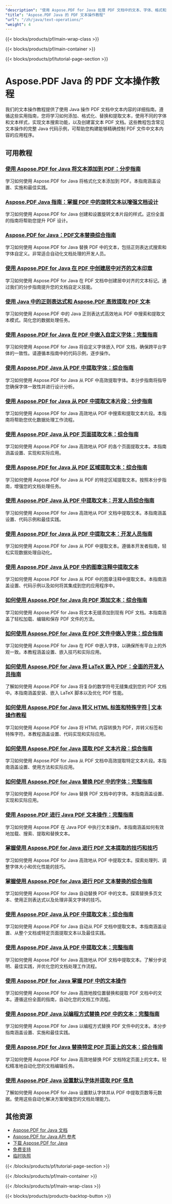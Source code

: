 ```yaml
---
"description": "使用 Aspose.PDF for Java 处理 PDF 文档中的文本、字体、格式和文本提取的分步教程。"
"title": "Aspose.PDF Java 的 PDF 文本操作教程"
"url": "/zh/java/text-operations/"
"weight": 4
---
```


{{< blocks/products/pf/main-wrap-class >}}

{{< blocks/products/pf/main-container >}}

{{< blocks/products/pf/tutorial-page-section >}}
# Aspose.PDF Java 的 PDF 文本操作教程

我们的文本操作教程提供了使用 Java 操作 PDF 文档中文本内容的详细指南。遵循这些实用指南，您将学习如何添加、格式化、替换和提取文本，使用不同的字体和文本样式，实现文本搜索功能，以及创建富文本 PDF 文档。这些教程包含常见文本操作的完整 Java 代码示例，可帮助您构建能够精确控制 PDF 文件中文本内容的应用程序。

## 可用教程

### [使用 Aspose.PDF for Java 将文本添加到 PDF：分步指南](./add-text-aspose-pdf-java/)
学习如何使用 Aspose.PDF for Java 将格式化文本添加到 PDF。本指南涵盖设置、实施和最佳实践。

### [Aspose.PDF Java 指南：掌握 PDF 中的旋转文本以增强文档设计](./aspose-pdf-java-rotated-text-guide/)
学习如何使用 Aspose.PDF for Java 创建和设置旋转文本片段的样式。这份全面的指南将帮助您提升 PDF 设计。

### [Aspose.PDF for Java：PDF文本替换综合指南](./aspose-pdf-java-text-replacement-guide/)
学习如何使用 Aspose.PDF for Java 替换 PDF 中的文本，包括正则表达式搜索和字体自定义。非常适合自动化文档处理的开发人员。

### [使用 Aspose.PDF for Java 在 PDF 中创建居中对齐的文本印章](./create-center-aligned-text-stamp-aspose-pdf-java/)
学习如何使用 Aspose.PDF for Java 在 PDF 文档中创建居中对齐的文本标记。通过我们的分步指南提升您的文档自定义技能。

### [使用 Java 中的正则表达式和 Aspose.PDF 高效提取 PDF 文本](./search-extract-text-pdfs-regex-aspose-pdf-java/)
学习如何使用 Aspose.PDF 中的 Java 正则表达式高效地从 PDF 中搜索和提取文本模式。简化您的数据处理任务。

### [使用 Aspose.PDF for Java 在 PDF 中嵌入自定义字体：完整指南](./embed-custom-fonts-aspose-pdf-java/)
学习如何使用 Aspose.PDF for Java 将自定义字体嵌入 PDF 文档，确保跨平台字体的一致性。请遵循本指南中的代码示例，逐步操作。

### [使用 Aspose.PDF Java 从 PDF 中提取字体：综合指南](./extract-fonts-aspose-pdf-java-guide/)
学习如何使用 Aspose.PDF for Java 从 PDF 中高效提取字体。本分步指南将指导您确保字体一致性并进行设计分析。

### [使用 Aspose.PDF for Java 从 PDF 中提取文本片段：分步指南](./aspose-pdf-java-extract-text-segments-guide/)
学习如何使用 Aspose.PDF for Java 高效地从 PDF 中搜索和提取文本片段。本指南将帮助您优化数据处理工作流程。

### [使用 Aspose.PDF Java 从 PDF 页面提取文本：综合指南](./aspose-pdf-java-extract-text-from-pages/)
学习如何使用 Aspose.PDF for Java 高效地从 PDF 的各个页面提取文本。本指南涵盖设置、实现和实际应用。

### [使用 Aspose.PDF for Java 从 PDF 区域提取文本：综合指南](./extract-text-region-aspose-pdf-java/)
学习如何使用 Aspose.PDF for Java 从 PDF 的特定区域提取文本。按照本分步指南，增强您的文档处理任务。

### [使用 Aspose.PDF Java 从 PDF 中提取文本：开发人员综合指南](./aspose-pdf-java-extract-text-pdfs/)
学习如何使用 Aspose.PDF for Java 高效地从 PDF 文档中提取文本。本指南涵盖设置、代码示例和最佳实践。

### [使用 Aspose.PDF for Java 从 PDF 中提取文本：开发人员指南](./extract-text-from-pdfs-aspose-pdf-java/)
学习如何使用 Aspose.PDF for Java 从 PDF 中提取文本。遵循本开发者指南，轻松实现数据处理自动化。

### [使用 Aspose.PDF Java 从 PDF 中的图章注释中提取文本](./extract-text-stamp-annotations-aspose-pdf-java/)
学习如何使用 Aspose.PDF for Java 从 PDF 中的图章注释中提取文本。本指南涵盖设置、代码示例以及如何将其集成到您的应用程序中。

### [如何使用 Aspose.PDF for Java 向 PDF 添加文本：综合指南](./aspose-pdf-java-add-text-to-pdf/)
学习如何使用 Aspose.PDF for Java 将文本无缝添加到现有 PDF 文档。本指南涵盖了轻松加载、编辑和保存 PDF 文件的方法。

### [如何使用 Aspose.PDF for Java 在 PDF 文件中嵌入字体：综合指南](./embed-fonts-pdf-aspose-java-tutorial/)
学习如何使用 Aspose.PDF for Java 在 PDF 中嵌入字体，以确保所有平台上的外观一致。本教程涵盖设置、嵌入技巧和实际应用。

### [如何使用 Aspose.PDF for Java 将 LaTeX 嵌入 PDF：全面的开发人员指南](./embed-latex-in-pdfs-aspose-pdf-java/)
了解如何使用 Aspose.PDF for Java 将复杂的数学符号无缝集成到您的 PDF 文档中。本指南涵盖安装、嵌入 LaTeX 脚本以及优化 PDF 性能。

### [如何使用 Aspose.PDF for Java 转义 HTML 标签和特殊字符 | 文本操作教程](./escape-html-tags-aspose-pdf-java/)
学习如何使用 Aspose.PDF for Java 将 HTML 内容转换为 PDF，并转义标签和特殊字符。本教程涵盖设置、代码实现和实际应用。

### [如何使用 Aspose.PDF for Java 提取 PDF 文本片段：综合指南](./extract-pdf-text-fragments-aspose-java/)
学习如何使用 Aspose.PDF for Java 从 PDF 文档中高效提取特定文本片段。本指南涵盖设置、使用方法和实际应用。

### [如何使用 Aspose.PDF for Java 替换 PDF 中的字体：完整指南](./master-font-replacement-aspose-pdf-java/)
学习如何使用 Aspose.PDF for Java 替换 PDF 文档中的字体。本指南涵盖设置、实现和实际应用。

### [使用 Aspose.PDF 进行 Java PDF 文本操作：完整指南](./java-aspose-pdf-text-manipulation/)
学习如何使用 Aspose.PDF 在 Java PDF 中执行文本操作。本指南涵盖如何有效地加载、搜索、提取和替换文本。

### [掌握使用 Aspose.PDF for Java 进行 PDF 文本提取的技巧和技巧](./mastering-pdf-text-extraction-aspose-java/)
学习如何使用 Aspose.PDF for Java 高效地从 PDF 中提取文本。探索处理列、调整字体大小和优化性能的技巧。

### [掌握使用 Aspose.PDF for Java 进行 PDF 文本替换的综合指南](./mastering-aspose-pdf-java-text-replacement/)
学习如何使用 Aspose.PDF for Java 自动替换 PDF 中的文本。探索替换多页文本、使用正则表达式以及处理非英文字体的技巧。

### [使用 Aspose.PDF Java 从 PDF 中提取文本：综合指南](./aspose-pdf-java-text-extraction-guide/)
学习如何使用 Aspose.PDF for Java 自动从 PDF 文档中提取文本。本指南涵盖设置、从整个文档或特定页面提取文本以及最佳实践。

### [使用 Aspose.PDF Java 从 PDF 中提取文本：完整指南](./master-text-extraction-aspose-pdf-java/)
学习如何使用 Aspose.PDF for Java 高效地从 PDF 文档中提取文本。了解分步说明、最佳实践，并优化您的文档处理工作流程。

### [使用 Aspose.PDF for Java 掌握 PDF 中的文本操作](./master-text-manipulation-aspose-pdf-java/)
学习如何使用 Aspose.PDF for Java 高效地按位置替换和提取 PDF 文档中的文本。遵循这份全面的指南，自动化您的文档工作流程。

### [使用 Aspose.PDF Java 以编程方式替换 PDF 中的文本：完整指南](./replace-text-aspose-pdf-java-guide/)
学习如何使用 Aspose.PDF for Java 以编程方式替换 PDF 文件中的文本。本分步指南涵盖设置、实施和最佳实践。

### [使用 Aspose.PDF for Java 替换特定 PDF 页面上的文本：综合指南](./replace-text-page-specific-aspose-pdf-java/)
学习如何使用 Aspose.PDF for Java 高效地替换 PDF 文档特定页面上的文本。轻松精准地自动化您的文档编辑任务。

### [使用 Aspose.PDF Java 设置默认字体并提取 PDF 信息](./set-default-font-extract-info-aspose-pdf-java/)
了解如何使用 Aspose.PDF for Java 设置默认字体并从 PDF 中提取页数等元数据。使用这些自动化解决方案增强您的文档处理能力。

## 其他资源

- [Aspose.PDF for Java 文档](https://docs.aspose.com/pdf/java/)
- [Aspose.PDF for Java API 参考](https://reference.aspose.com/pdf/java/)
- [下载 Aspose.PDF for Java](https://releases.aspose.com/pdf/java/)
- [免费支持](https://forum.aspose.com/)
- [临时执照](https://purchase.aspose.com/temporary-license/)

{{< /blocks/products/pf/tutorial-page-section >}}

{{< /blocks/products/pf/main-container >}}

{{< /blocks/products/pf/main-wrap-class >}}

{{< blocks/products/products-backtop-button >}}